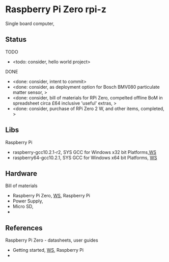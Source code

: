 # Raspberry Pi Zero rpi-z

Single board computer, 

## Status

TODO
* <todo: consider, hello world project>

DONE
* <done: consider, intent to commit>
* <done: consider, as deployment option for Bosch BMV080 particulate matter sensor, >
* <done: consider, bill of materials for RPi Zero, compelted offline BoM in spreadsheet circa £64 inclusive 'useful' extras, >
* <done: consider, purchase of RPi Zero 2 W, and other items, completed, >

## Libs

Raspberry Pi
* raspberry-gcc10.2.1-r2, SYS GCC for Windows x32 bit Platforms,[WS](https://sysprogs.com/getfile/2076/raspberry-gcc10.2.1-r2.exe/)
* raspberry64-gcc10.2.1, SYS GCC for Windows x64 bit Platforms, [WS](https://sysprogs.com/getfile/1804/raspberry64-gcc10.2.1.exe)

## Hardware

Bill of materials
* Raspberry Pi Zero, [WS](https://www.raspberrypi.com/products/raspberry-pi-zero/), Raspberry Pi
* Power Supply, 
* Micro SD, 
* 

## References

Raspberry Pi Zero - datasheets, user guides
* Getting started, [WS](https://www.raspberrypi.com/documentation/computers/getting-started.html), Raspberry Pi
* 